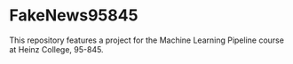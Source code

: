 # FakeNews95845

This repository features a project for the Machine Learning Pipeline course at Heinz College, 95-845. 
